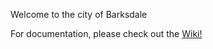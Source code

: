 Welcome to the city of Barksdale

For documentation, please check out the [Wiki!](https://github.com/PureNukage/barksdale/wiki)
